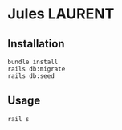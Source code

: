 # Jules LAURENT

## Installation 

```
bundle install 
rails db:migrate
rails db:seed
```


## Usage 
```
rail s 
```